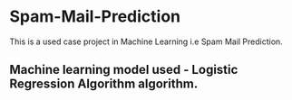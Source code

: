 # Spam-Mail-Prediction
This is a used case project in Machine Learning i.e Spam Mail Prediction. 

## Machine learning model used - Logistic Regression Algorithm algorithm.
